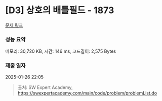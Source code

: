 # [D3] 상호의 배틀필드 - 1873 

[문제 링크](https://swexpertacademy.com/main/code/problem/problemDetail.do?contestProbId=AV5LyE7KD2ADFAXc) 

### 성능 요약

메모리: 30,720 KB, 시간: 146 ms, 코드길이: 2,575 Bytes

### 제출 일자

2025-01-26 22:05



> 출처: SW Expert Academy, https://swexpertacademy.com/main/code/problem/problemList.do
